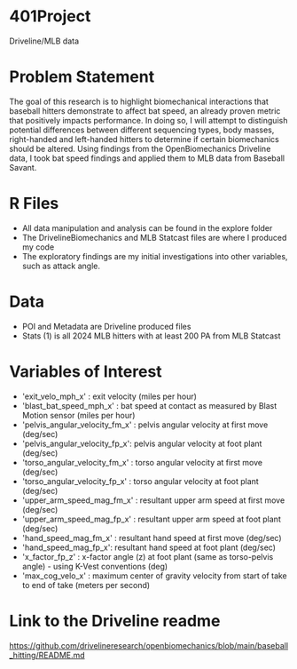 # 401Project
Driveline/MLB data

# Problem Statement
The goal of this research is to highlight biomechanical interactions that baseball hitters demonstrate to affect bat speed, an already proven metric that positively impacts performance. In doing so, I will attempt to distinguish potential differences between different sequencing types, body masses, right-handed and left-handed hitters to determine if certain biomechanics should be altered. Using findings from the OpenBiomechanics Driveline data, I took bat speed findings and applied them to MLB data from Baseball Savant.

# R Files
- All data manipulation and analysis can be found in the explore folder
- The DrivelineBiomechanics and MLB Statcast files are where I produced my code
- The exploratory findings are my initial investigations into other variables, such as attack angle.

# Data
- POI and Metadata are Driveline produced files
- Stats (1) is all 2024 MLB hitters with at least 200 PA from MLB Statcast

# Variables of Interest
- 'exit_velo_mph_x' : exit velocity (miles per hour)
- 'blast_bat_speed_mph_x' : bat speed at contact as measured by Blast Motion sensor (miles per hour)
- 'pelvis_angular_velocity_fm_x' : pelvis angular velocity at first move (deg/sec) 
- 'pelvis_angular_velocity_fp_x': pelvis angular velocity at foot plant (deg/sec)
- 'torso_angular_velocity_fm_x' : torso angular velocity at first move (deg/sec) 
- 'torso_angular_velocity_fp_x' : torso angular velocity at foot plant (deg/sec)
- 'upper_arm_speed_mag_fm_x' : resultant upper arm speed at first move (deg/sec) 
- 'upper_arm_speed_mag_fp_x' : resultant upper arm speed at foot plant (deg/sec)
- 'hand_speed_mag_fm_x' : resultant hand speed at first move (deg/sec) 
- 'hand_speed_mag_fp_x': resultant hand speed at foot plant (deg/sec) 
- 'x_factor_fp_z' : x-factor angle (z) at foot plant (same as torso-pelvis angle) - using K-Vest conventions (deg)
- 'max_cog_velo_x' : maximum center of gravity velocity from start of take to end of take (meters per second)



# Link to the Driveline readme
https://github.com/drivelineresearch/openbiomechanics/blob/main/baseball_hitting/README.md
